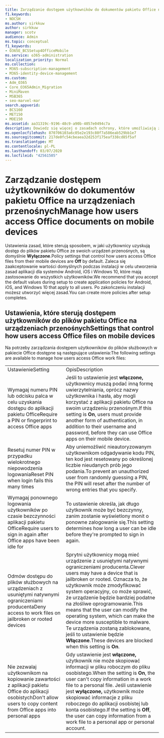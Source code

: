 ```yaml
---
title: Zarządzanie dostępem użytkowników do dokumentów pakietu Office na urządzeniach przenośnych
f1.keywords:
- NOCSH
ms.author: sirkkuw
author: sirkkuw
manager: scotv
audience: Admin
ms.topic: conceptual
f1_keywords:
- O365E_BCSSetup4OfficeMobile
ms.service: o365-administration
localization_priority: Normal
ms.collection:
- M365-subscription-management
- M365-identity-device-management
ms.custom:
- Adm_O365
- Core_O365Admin_Migration
- MiniMaven
- MSB365
- seo-marvel-mar
search.appverid:
- BCS160
- MET150
- MOE150
ms.assetid: aa31319c-9196-48c9-a90b-4057e0494c7a
description: Dowiedz się więcej o zasadach ochrony, które umożliwiają zarządzanie dostępem użytkowników do aplikacji pakietu Office i plików roboczych z urządzeń przenośnych.
ms.openlocfilehash: 870706103a6c05e2e193c80f7a586eab529bb1e7
ms.sourcegitcommit: 217de0fc54cbeaea32d253f175eaf338cd85f5af
ms.translationtype: MT
ms.contentlocale: pl-PL
ms.lasthandoff: 03/07/2020
ms.locfileid: "42561505"
---
```

# <a name="manage-how-users-access-office-documents-on-mobile-devices"></a><span data-ttu-id="dce73-103">Zarządzanie dostępem użytkowników do dokumentów pakietu Office na urządzeniach przenośnych</span><span class="sxs-lookup"><span data-stu-id="dce73-103">Manage how users access Office documents on mobile devices</span></span>

 <span data-ttu-id="dce73-104">Ustawienia zasad, które sterują sposobem, w jaki użytkownicy uzyskują dostęp do plików pakietu Office ze swoich urządzeń przenośnych, są domyślnie **Wyłączone**.</span><span class="sxs-lookup"><span data-stu-id="dce73-104">Policy settings that control how users access Office files from their mobile devices are **Off** by default.</span></span> <span data-ttu-id="dce73-105">Zaleca się zaakceptowanie wartości domyślnych podczas instalacji w celu utworzenia zasad aplikacji dla systemów Android, iOS i Windows 10, które mają zastosowanie do wszystkich użytkowników.</span><span class="sxs-lookup"><span data-stu-id="dce73-105">We recommend that you accept the default values during setup to create application policies for Android, iOS, and Windows 10 that apply to all users.</span></span> <span data-ttu-id="dce73-106">Po zakończeniu instalacji możesz utworzyć więcej zasad.</span><span class="sxs-lookup"><span data-stu-id="dce73-106">You can create more policies after setup completes.</span></span> 
  
## <a name="settings-that-control-how-users-access-office-files-on-mobile-devices"></a><span data-ttu-id="dce73-107">Ustawienia, które sterują dostępem użytkowników do plików pakietu Office na urządzeniach przenośnych</span><span class="sxs-lookup"><span data-stu-id="dce73-107">Settings that control how users access Office files on mobile devices</span></span>

<span data-ttu-id="dce73-108">Na potrzeby zarządzania dostępem użytkowników do plików służbowych w pakiecie Office dostępne są następujące ustawienia:</span><span class="sxs-lookup"><span data-stu-id="dce73-108">The following settings are available to manage how users access Office work files:</span></span>
  
|||
|:-----|:-----|
|<span data-ttu-id="dce73-109">Ustawienie</span><span class="sxs-lookup"><span data-stu-id="dce73-109">Setting</span></span>  <br/> |<span data-ttu-id="dce73-110">Opis</span><span class="sxs-lookup"><span data-stu-id="dce73-110">Description</span></span>  <br/> |
|<span data-ttu-id="dce73-111">Wymagaj numeru PIN lub odcisku palca w celu uzyskania dostępu do aplikacji pakietu Office</span><span class="sxs-lookup"><span data-stu-id="dce73-111">Require a PIN or fingerprint to access Office apps</span></span>  <br/> |<span data-ttu-id="dce73-112">Jeśli to ustawienie jest **włączone,** użytkownicy muszą podać inną formę uwierzytelniania, oprócz nazwy użytkownika i hasła, aby mogli korzystać z aplikacji pakietu Office na swoim urządzeniu przenośnym.</span><span class="sxs-lookup"><span data-stu-id="dce73-112">If this setting is **On**, users must provide another form of authentication, in addition to their username and password, before they can use Office apps on their mobile device.</span></span>  <br/> |
|<span data-ttu-id="dce73-113">Resetuj numer PIN w przypadku wielokrotnego niepowodzenia logowania</span><span class="sxs-lookup"><span data-stu-id="dce73-113">Reset PIN when login fails this many times</span></span>  <br/> |<span data-ttu-id="dce73-114">Aby uniemożliwić nieautoryzowanym użytkownikom odgadywanie kodu PIN, ten kod jest resetowany po określonej liczbie nieudanych prób jego podania.</span><span class="sxs-lookup"><span data-stu-id="dce73-114">To prevent an unauthorized user from randomly guessing a PIN, the PIN will reset after the number of wrong entries that you specify.</span></span>  <br/> |
|<span data-ttu-id="dce73-115">Wymagaj ponownego logowania użytkowników po czasie bezczynności aplikacji pakietu Office</span><span class="sxs-lookup"><span data-stu-id="dce73-115">Require users to sign in again after Office apps have been idle for</span></span>  <br/> |<span data-ttu-id="dce73-116">To ustawienie określa, jak długo użytkownik może być bezczynny, zanim zostanie wyświetlony monit o ponowne zalogowanie się.</span><span class="sxs-lookup"><span data-stu-id="dce73-116">This setting determines how long a user can be idle before they're prompted to sign in again.</span></span>  <br/> |
|<span data-ttu-id="dce73-117">Odmów dostępu do plików służbowych na urządzeniach z usuniętymi natywnymi ograniczeniami producenta</span><span class="sxs-lookup"><span data-stu-id="dce73-117">Deny access to work files on jailbroken or rooted devices</span></span>  <br/> |<span data-ttu-id="dce73-118">Sprytni użytkownicy mogą mieć urządzenie z usuniętymi natywnymi ograniczeniami producenta.</span><span class="sxs-lookup"><span data-stu-id="dce73-118">Clever users may have a device that is jailbroken or rooted.</span></span> <span data-ttu-id="dce73-119">Oznacza to, że użytkownik może zmodyfikować system operacyjny, co może sprawić, że urządzenie będzie bardziej podatne na złośliwe oprogramowanie.</span><span class="sxs-lookup"><span data-stu-id="dce73-119">This means that the user can modify the operating system, which can make the device more susceptible to malware.</span></span> <span data-ttu-id="dce73-120">Te urządzenia zostaną zablokowane, jeśli to ustawienie będzie **Włączone**.</span><span class="sxs-lookup"><span data-stu-id="dce73-120">These devices are blocked when this setting is **On**.</span></span>  <br/> |
|<span data-ttu-id="dce73-121">Nie zezwalaj użytkownikom na kopiowanie zawartości z aplikacji pakietu Office do aplikacji osobistych</span><span class="sxs-lookup"><span data-stu-id="dce73-121">Don't allow users to copy content from Office apps into personal apps</span></span>  <br/> |<span data-ttu-id="dce73-122">Gdy ustawienie jest **włączone,** użytkownik nie może skopiować informacji w pliku roboczym do pliku osobistego.</span><span class="sxs-lookup"><span data-stu-id="dce73-122">When the setting is **On**, the user can't copy information in a work file to a personal file.</span></span> <span data-ttu-id="dce73-123">Jeśli ustawienie jest **wyłączone,** użytkownik może skopiować informacje z pliku roboczego do aplikacji osobistej lub konta osobistego.</span><span class="sxs-lookup"><span data-stu-id="dce73-123">If the setting is **Off**, the user can copy information from a work file to a personal app or personal account.</span></span>  <br/> |
   

